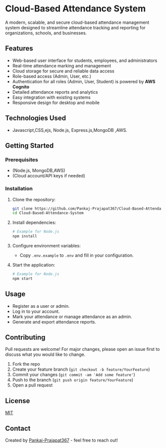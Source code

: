 # Cloud-Based Attendance System

A modern, scalable, and secure cloud-based attendance management system designed to streamline attendance tracking and reporting for organizations, schools, and businesses.

## Features

- Web-based user interface for students, employees, and administrators
- Real-time attendance marking and management
- Cloud storage for secure and reliable data access
- Role-based access (Admin, User, etc.)
- Authentication for all roles (Admin, User, Student) is powered by **AWS Cognito**
- Detailed attendance reports and analytics
- Easy integration with existing systems
- Responsive design for desktop and mobile

## Technologies Used

- Javascript,CSS,ejs, Node.js, Express.js,MongoDB ,AWS.

## Getting Started

### Prerequisites

- (Node.js, MongoDB,AWS)
- (Cloud account/API keys if needed)

### Installation

1. Clone the repository:
   ```bash
   git clone https://github.com/Pankaj-Prajapat367/Cloud-Based-Attendance-System.git
   cd Cloud-Based-Attendance-System
   ```
2. Install dependencies:
   ```bash
   # Example for Node.js
   npm install
   ```

3. Configure environment variables:
   - Copy `.env.example` to `.env` and fill in your configuration.

4. Start the application:
   ```bash
   # Example for Node.js
   npm start
   ```

## Usage

- Register as a user or admin.
- Log in to your account.
- Mark your attendance or manage attendance as an admin.
- Generate and export attendance reports.



## Contributing

Pull requests are welcome! For major changes, please open an issue first to discuss what you would like to change.

1. Fork the repo
2. Create your feature branch (`git checkout -b feature/YourFeature`)
3. Commit your changes (`git commit -am 'Add some feature'`)
4. Push to the branch (`git push origin feature/YourFeature`)
5. Open a pull request

## License

[MIT](LICENSE)

## Contact

Created by [Pankaj-Prajapat367](https://github.com/Pankaj-Prajapat367) - feel free to reach out!
